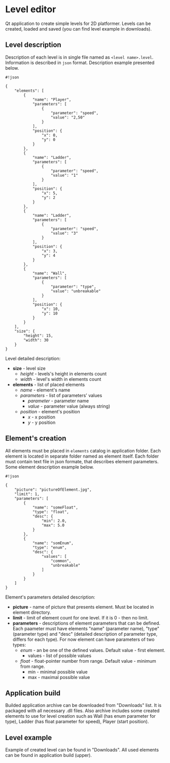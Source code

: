 # Level editor #

Qt application to create simple levels for 2D platformer. Levels can be created, loaded and saved (you can find level example in downloads).

## Level description ##

Description of each level is in single file named as `<level name>.level`. Information is described in `json` format. Description example presented below.

```
#!json

{
    "elements": [
        {
            "name": "Player",
            "parameters": [
                {
                    "parameter": "speed",
                    "value": "2,50"
                }
            ],
            "position": {
                "x": 0,
                "y": 0
            }
        },
        {
            "name": "Ladder",
            "parameters": [
                {
                    "parameter": "speed",
                    "value": "1"
                }
            ],
            "position": {
                "x": 5,
                "y": 2
            }
        },
        {
            "name": "Ladder",
            "parameters": [
                {
                    "parameter": "speed",
                    "value": "3"
                }
            ],
            "position": {
                "x": 3,
                "y": 4
            }
        },
        {
            "name": "Wall",
            "parameters": [
                {
                    "parameter": "type",
                    "value": "unbreakable"
                }
            ],
            "position": {
                "x": 10,
                "y": 10
            }
        }
    ],
    "size": {
        "height": 15,
        "width": 30
    }
}
```

Level detailed description:

* **size** - level size
    * *height* - levels's height in elements count
    * *width* - level's width in elements count
* **elements** - list of placed elements
    * *name* - element's name
    * *parameters* - list of parameters' values
        * *parameter* - parameter name
        * *value* - parameter value (always string)
    * *position* - element's position
        * *x* - x position
        * *y* - y position

## Element's creation ##
All elements must be placed in `elements` catalog in application folder. Each element is located in separate folder named as element itself. Each folder must contain text file in json formate, that describes element parameters. Some element description example below.

```
#!json

{
	"picture": "pictureOfElement.jpg",
	"limit": 1,
	"parameters": [
		{
			"name": "someFloat",
			"type": "float",
			"desc": {
				"min": 2.0,
				"max": 5.0
			}
		},
		{
			"name": "somEnum",
			"type": "enum",
			"desc": {
				"values": [
					"common",
					"unbreakable"
				]
			}
		}
	]
}
```
Element's parameters detailed description:

* **picture** - name of picture that presents element. Must be located in element directory.
* **limit** -  limit of element count for one level. If it is 0 - then no limit.
* **parameters** - descriptions of element parameters that can be defined. Each paameter must have elements "name" (parameter name), "type" (parameter type) and "desc" (detailed description of parameter type, differs for each type). For now element can have parameters of two types:
    * *enum* - an be one of the defined values. Default value - first element.
        * values - list of possible values
    * *float* - float-pointer number from range. Default value - minimum from range.
        * min - minimal possible value
        * max - maximal possible value

## Application build ##
Builded application archive can be downloaded from "Downloads" list. It is packaged with all necessary .dll files. Also archive includes some created elements to use for level creation such as Wall (has enum parameter for type), Ladder (has float parameter for speed), Player (start position).

## Level example ##
Example of created level can be found in "Downloads". All used elements can be found in application build (upper).